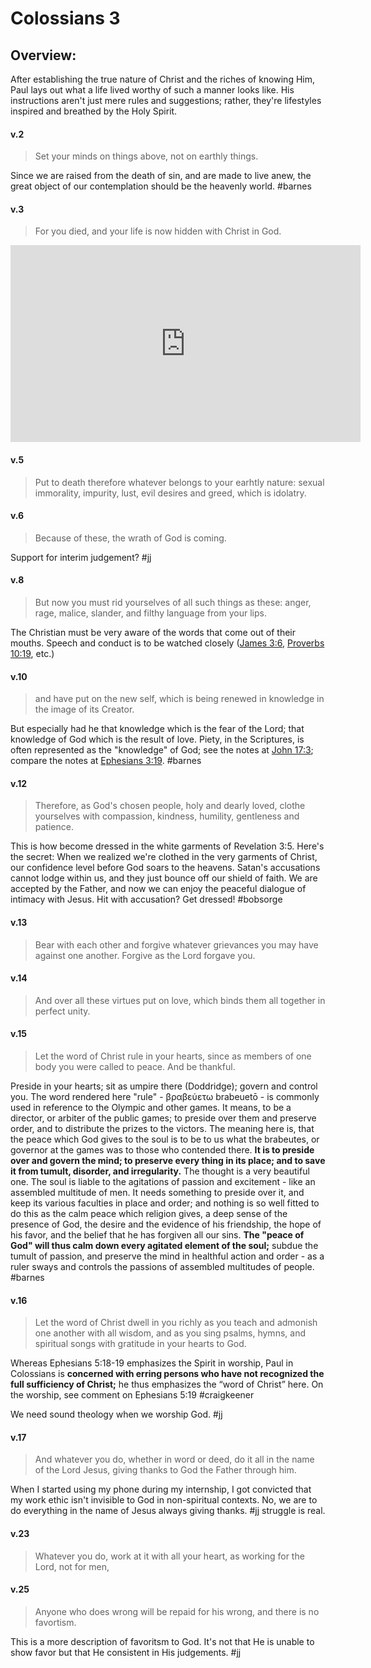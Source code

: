 # Colossians 3

## Overview:
After establishing the true nature of Christ and the riches of knowing Him, Paul lays out what a life lived worthy of such a manner looks like. His instructions aren't just mere rules and suggestions; rather, they're lifestyles inspired and breathed by the Holy Spirit.


#### v.2
>Set your minds on things above, not on earthly things.

Since we are raised from the death of sin, and are made to live anew, the great object of our contemplation should be the heavenly world.
#barnes 

#### v.3
>For you died, and your life is now hidden with Christ in God.

<iframe width="560" height="315" src="https://www.youtube.com/embed/IQaRbBMX-1s?start=590" title="YouTube video player" frameborder="0" allow="accelerometer; autoplay; clipboard-write; encrypted-media; gyroscope; picture-in-picture" allowfullscreen></iframe>


#### v.5
>Put to death therefore whatever belongs to your earhtly nature: sexual immorality, impurity, lust, evil desires and greed, which is idolatry.

#### v.6
>Because of these, the wrath of God is coming.

Support for interim judgement?
#jj 

#### v.8
>But now you must rid yourselves of all such things as these: anger, rage, malice, slander, and filthy language from your lips.

The Christian must be very aware of the words that come out of their mouths. Speech and conduct is to be watched closely ([James 3:6](James3#v.6), [Proverbs 10:19](Proverbs10.md#v.19), etc.)

#### v.10
>and have put on the new self, which is being renewed in knowledge in the image of its Creator.

But especially had he that knowledge which is the fear of the Lord; that knowledge of God which is the result of love. Piety, in the Scriptures, is often represented as the "knowledge" of God; see the notes at [John 17:3](John17#v.3); compare the notes at [Ephesians 3:19](Ephesians3#v.19).
#barnes 

#### v.12
>Therefore, as God's chosen people, holy and dearly loved, clothe yourselves with compassion, kindness, humility, gentleness and patience.

This is how become dressed in the white garments of Revelation 3:5. Here's the secret: When we realized we're clothed in the very garments of Christ, our confidence level before God soars to the heavens. Satan's accusations cannot lodge within us, and they just bounce off our shield of faith. We are accepted by the Father, and now we can enjoy the peaceful dialogue of intimacy with Jesus. Hit with accusation? Get dressed!
#bobsorge 

#### v.13
>Bear with each other and forgive whatever grievances you may have against one another. Forgive as the Lord forgave you.

#### v.14
>And over all these virtues put on love, which binds them all together in perfect unity.

#### v.15
>Let the word of Christ rule in your hearts, since as members of one body you were called to peace. And be thankful.

Preside in your hearts; sit as umpire there (Doddridge); govern and control you. The word rendered here "rule" - βραβεύετω brabeuetō - is commonly used in reference to the Olympic and other games. It means, to be a director, or arbiter of the public games; to preside over them and preserve order, and to distribute the prizes to the victors. The meaning here is, that the peace which God gives to the soul is to be to us what the brabeutes, or governor at the games was to those who contended there. **It is to preside over and govern the mind; to preserve every thing in its place; and to save it from tumult, disorder, and irregularity.** The thought is a very beautiful one. The soul is liable to the agitations of passion and excitement - like an assembled multitude of men. It needs something to preside over it, and keep its various faculties in place and order; and nothing is so well fitted to do this as the calm peace which religion gives, a deep sense of the presence of God, the desire and the evidence of his friendship, the hope of his favor, and the belief that he has forgiven all our sins. **The "peace of God" will thus calm down every agitated element of the soul;** subdue the tumult of passion, and preserve the mind in healthful action and order - as a ruler sways and controls the passions of assembled multitudes of people.
#barnes 

#### v.16
>Let the word of Christ dwell in you richly as you teach and admonish one another with all wisdom, and as you sing psalms, hymns, and spiritual songs with gratitude in your hearts to God.

Whereas Ephesians 5:18-19 emphasizes the Spirit in worship, Paul in Colossians is **concerned with erring persons who have not recognized the full sufficiency of Christ;** he thus emphasizes the “word of Christ” here. On the worship, see comment on Ephesians 5:19
#craigkeener 

We need sound theology when we worship God.
#jj 

#### v.17
>And whatever you do, whether in word or deed, do it all in the name of the Lord Jesus, giving thanks to God the Father through him.

When I started using my phone during my internship, I got convicted that my work ethic isn't invisible to God in non-spiritual contexts. No, we are to do everything in the name of Jesus always giving thanks.
#jj struggle is real.

#### v.23
>Whatever you do, work at it with all your heart, as working for the Lord, not for men,

#### v.25
>Anyone who does wrong will be repaid for his wrong, and there is no favortism.

This is a more description of favoritsm to God. It's not that He is unable to show favor but that He consistent in His judgements.
#jj 